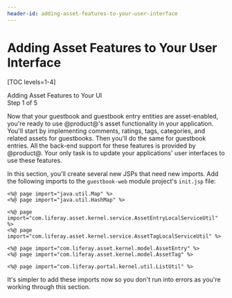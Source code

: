 ```yaml
---
header-id: adding-asset-features-to-your-user-interface
---
```


# Adding Asset Features to Your User Interface

[TOC levels=1-4]

<div class="learn-path-step">
    <p>Adding Asset Features to Your UI<br>Step 1 of 5</p>
</div>

Now that your guestbook and guestbook entry entities are asset-enabled, you're 
ready to use @product@'s asset functionality in your application. You'll start 
by implementing comments, ratings, tags, categories, and related assets for 
guestbooks. Then you'll do the same for guestbook entries. All the back-end 
support for these features is provided by @product@. Your only task is to update 
your applications' user interfaces to use these features. 

In this section, you'll create several new JSPs that need new imports. Add the 
following imports to the `guestbook-web` module project's `init.jsp` file: 

    <%@ page import="java.util.Map" %>
    <%@ page import="java.util.HashMap" %>

    <%@ page import="com.liferay.asset.kernel.service.AssetEntryLocalServiceUtil" %>
    <%@ page import="com.liferay.asset.kernel.service.AssetTagLocalServiceUtil" %>

    <%@ page import="com.liferay.asset.kernel.model.AssetEntry" %>
    <%@ page import="com.liferay.asset.kernel.model.AssetTag" %>

    <%@ page import="com.liferay.portal.kernel.util.ListUtil" %>

It's simpler to add these imports now so you don't run into errors as you're 
working through this section. 
